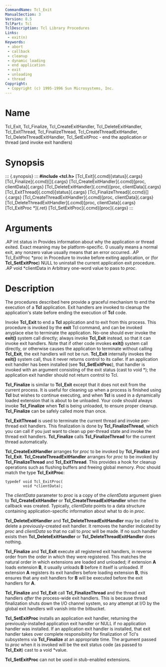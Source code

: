 ```yaml
---
CommandName: Tcl_Exit
ManualSection: 3
Version: 8.5
TclPart: Tcl
TclDescription: Tcl Library Procedures
Links:
 - exit(n)
Keywords:
 - abort
 - callback
 - cleanup
 - dynamic loading
 - end application
 - exit
 - unloading
 - thread
Copyright:
 - Copyright (c) 1995-1996 Sun Microsystems, Inc.
---
```


# Name

Tcl_Exit, Tcl_Finalize, Tcl_CreateExitHandler, Tcl_DeleteExitHandler, Tcl_ExitThread, Tcl_FinalizeThread, Tcl_CreateThreadExitHandler, Tcl_DeleteThreadExitHandler, Tcl_SetExitProc - end the application or thread (and invoke exit handlers)

# Synopsis

::: {.synopsis} :::
**#include <tcl.h>**
[Tcl_Exit]{.ccmd}[status]{.cargs}
[Tcl_Finalize]{.ccmd}[]{.cargs}
[Tcl_CreateExitHandler]{.ccmd}[proc, clientData]{.cargs}
[Tcl_DeleteExitHandler]{.ccmd}[proc, clientData]{.cargs}
[Tcl_ExitThread]{.ccmd}[status]{.cargs}
[Tcl_FinalizeThread]{.ccmd}[]{.cargs}
[Tcl_CreateThreadExitHandler]{.ccmd}[proc, clientData]{.cargs}
[Tcl_DeleteThreadExitHandler]{.ccmd}[proc, clientData]{.cargs}
[Tcl_ExitProc *]{.ret} [Tcl_SetExitProc]{.ccmd}[proc]{.cargs}
:::

# Arguments

.AP int status  in Provides information about why the application or thread exited. Exact meaning may be platform-specific. 0 usually means a normal exit, any nonzero value usually means that an error occurred. .AP Tcl_ExitProc *proc in Procedure to invoke before exiting application, or (for **Tcl_SetExitProc**) NULL to uninstall the current application exit procedure. .AP void *clientData in Arbitrary one-word value to pass to *proc*. 

# Description

The procedures described here provide a graceful mechanism to end the execution of a **Tcl** application. Exit handlers are invoked to cleanup the application's state before ending the execution of **Tcl** code.

Invoke **Tcl_Exit** to end a **Tcl** application and to exit from this process. This procedure is invoked by the **exit** Tcl command, and can be invoked anyplace else to terminate the application. No-one should ever invoke the **exit()** system call directly;  always invoke **Tcl_Exit** instead, so that it can invoke exit handlers. Note that if other code invokes **exit()** system call directly, or otherwise causes the application to terminate without calling **Tcl_Exit**, the exit handlers will not be run. **Tcl_Exit** internally invokes the **exit()** system call, thus it never returns control to its caller. If an application exit handler has been installed (see **Tcl_SetExitProc**), that handler is invoked with an argument consisting of the exit status (cast to void *); the application exit handler should not return control to Tcl.

**Tcl_Finalize** is similar to **Tcl_Exit** except that it does not exit from the current process. It is useful for cleaning up when a process is finished using **Tcl** but wishes to continue executing, and when **Tcl** is used in a dynamically loaded extension that is about to be unloaded. Your code should always invoke **Tcl_Finalize** when **Tcl** is being unloaded, to ensure proper cleanup. **Tcl_Finalize** can be safely called more than once.

**Tcl_ExitThread** is used to terminate the current thread and invoke per-thread exit handlers.  This finalization is done by **Tcl_FinalizeThread**, which you can call if you just want to clean up per-thread state and invoke the thread exit handlers. **Tcl_Finalize** calls **Tcl_FinalizeThread** for the current thread automatically.

**Tcl_CreateExitHandler** arranges for *proc* to be invoked by **Tcl_Finalize** and **Tcl_Exit**. **Tcl_CreateThreadExitHandler** arranges for *proc* to be invoked by **Tcl_FinalizeThread** and **Tcl_ExitThread**. This provides a hook for cleanup operations such as flushing buffers and freeing global memory. *Proc* should match the type **Tcl_ExitProc**:

```
typedef void Tcl_ExitProc(
        void *clientData);
```

The *clientData* parameter to *proc* is a copy of the *clientData* argument given to **Tcl_CreateExitHandler** or **Tcl_CreateThreadExitHandler** when the callback was created.  Typically, *clientData* points to a data structure containing application-specific information about what to do in *proc*.

**Tcl_DeleteExitHandler** and **Tcl_DeleteThreadExitHandler** may be called to delete a previously-created exit handler.  It removes the handler indicated by *proc* and *clientData* so that no call to *proc* will be made.  If no such handler exists then **Tcl_DeleteExitHandler** or **Tcl_DeleteThreadExitHandler** does nothing.

**Tcl_Finalize** and **Tcl_Exit** execute all registered exit handlers, in reverse order from the order in which they were registered. This matches the natural order in which extensions are loaded and unloaded; if extension **A** loads extension **B**, it usually unloads **B** before it itself is unloaded. If extension **A** registers its exit handlers before loading extension **B**, this ensures that any exit handlers for **B** will be executed before the exit handlers for **A**.

**Tcl_Finalize** and **Tcl_Exit** call **Tcl_FinalizeThread** and the thread exit handlers *after* the process-wide exit handlers.  This is because thread finalization shuts down the I/O channel system, so any attempt at I/O by the global exit handlers will vanish into the bitbucket.

**Tcl_SetExitProc** installs an application exit handler, returning the previously-installed application exit handler or NULL if no application handler was installed.  If an application exit handler is installed, that exit handler takes over complete responsibility for finalization of Tcl's subsystems via **Tcl_Finalize** at an appropriate time.  The argument passed to *proc* when it is invoked will be the exit status code (as passed to **Tcl_Exit**) cast to a void *value.

**Tcl_SetExitProc** can not be used in stub-enabled extensions.

